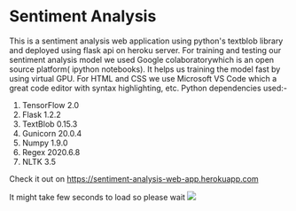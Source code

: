 # Sentiment Analysis 
This is a sentiment analysis web application using python's textblob library and deployed using flask api
on heroku server.
For training and testing our sentiment analysis model we used Google colaboratorywhich
is an open source platform( ipython notebooks).
It helps us training the model fast by using virtual GPU.
For HTML and CSS we use Microsoft VS Code which a great code editor with syntax
highlighting, etc.
Python dependencies used:-
1. TensorFlow 2.0
2. Flask 1.2.2
3. TextBlob 0.15.3
4. Gunicorn 20.0.4
5. Numpy 1.9.0
6. Regex 2020.6.8
7. NLTK 3.5

Check it out on 
https://sentiment-analysis-web-app.herokuapp.com

It might take few seconds to load so please wait
<img src="https://github.com/g-paras/sentiment-analysis-api/blob/master/static/icon.png?raw=true">
